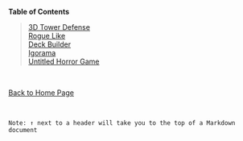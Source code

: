 **Table of Contents**
> [3D Tower Defense](Pitches/3DTowerDefense.md)<br />
> [Rogue Like](Pitches/Roguelike.md)<br />
> [Deck Builder](Pitches/DeckBuilder.md)<br />
> [Igorama](Pitches/Igorama.md)<br />
> [Untitled Horror Game](Pitches/UntitledHorrorGame.md)<br />
<br />

[Back to Home Page](https://github.com/GDD450-Team-Omega/Assets)

<br />

` Note: ↑ next to a header will take you to the top of a Markdown document `
